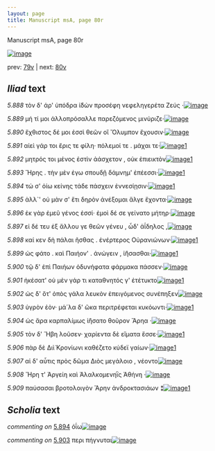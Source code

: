 ```yaml
---
layout: page
title: Manuscript msA, page 80r
---
```


Manuscript msA, page 80r

[![image](http://www.homermultitext.org/iipsrv?OBJ=IIP,1.0&FIF=/project/homer/pyramidal/deepzoom/hmt/vaimg/2017a/VA080RN_0081.tif&WID=100&CVT=JPEG)](http://www.homermultitext.org/ict2/?urn=urn:cite2:hmt:vaimg.2017a:VA080RN_0081)

prev:  [79v](../79v) | next:  [80v](../80v)

## *Iliad* text

*5.888* <a id="5.888"/> τὸν δ' άρ' ὑπόδρα ἰ̈δὼν προσέφη νεφεληγερέτα Ζεύς ·[![image](http://www.homermultitext.org/iipsrv?OBJ=IIP,1.0&FIF=/project/homer/pyramidal/deepzoom/hmt/vaimg/2017a/VA080RN_0081.tif&RGN=0.164,0.2089,0.474,0.0413&WID=1000&CVT=JPEG)](http://www.homermultitext.org/ict2/?urn=urn:cite2:hmt:vaimg.2017a:VA080RN_0081@0.164,0.2089,0.474,0.0413)

*5.889* <a id="5.889"/> μή τί μοι ἀλλοπρόσαλλε παρεζόμενος μινύριζε·[![image](http://www.homermultitext.org/iipsrv?OBJ=IIP,1.0&FIF=/project/homer/pyramidal/deepzoom/hmt/vaimg/2017a/VA080RN_0081.tif&RGN=0.168,0.2314,0.454,0.0368&WID=1000&CVT=JPEG)](http://www.homermultitext.org/ict2/?urn=urn:cite2:hmt:vaimg.2017a:VA080RN_0081@0.168,0.2314,0.454,0.0368)

*5.890* <a id="5.890"/> ἔχθιστος δέ μοι ἐσσὶ θεῶν οἳ Ὄλυμπον ἔχουσιν·[![image](http://www.homermultitext.org/iipsrv?OBJ=IIP,1.0&FIF=/project/homer/pyramidal/deepzoom/hmt/vaimg/2017a/VA080RN_0081.tif&RGN=0.172,0.2487,0.378,0.0331&WID=1000&CVT=JPEG)](http://www.homermultitext.org/ict2/?urn=urn:cite2:hmt:vaimg.2017a:VA080RN_0081@0.172,0.2487,0.378,0.0331)

*5.891* <a id="5.891"/> αἰεὶ γάρ τοι ἔρις τε φίλη· πόλεμοί τε . μάχαι τε·[![image](http://www.homermultitext.org/iipsrv?OBJ=IIP,1.0&FIF=/project/homer/pyramidal/deepzoom/hmt/vaimg/2017a/VA080RN_0081.tif&RGN=0.167,0.2667,0.386,0.0376&WID=1000&CVT=JPEG)](http://www.homermultitext.org/ict2/?urn=urn:cite2:hmt:vaimg.2017a:VA080RN_0081@0.167,0.2667,0.386,0.0376)[1](#msA_5.5021)

*5.892* <a id="5.892"/> μητρός τοι μένος ἐστὶν ἀάσχετον , οὐκ ἐπιεικτὸν[![image](http://www.homermultitext.org/iipsrv?OBJ=IIP,1.0&FIF=/project/homer/pyramidal/deepzoom/hmt/vaimg/2017a/VA080RN_0081.tif&RGN=0.171,0.2855,0.413,0.0353&WID=1000&CVT=JPEG)](http://www.homermultitext.org/ict2/?urn=urn:cite2:hmt:vaimg.2017a:VA080RN_0081@0.171,0.2855,0.413,0.0353)[1](#msA_5.5022)

*5.893* <a id="5.893"/> Ἥρης . τὴν μὲν ἐγω 					σπουδῇ δάμνημ' ἐπέεσσι·[![image](http://www.homermultitext.org/iipsrv?OBJ=IIP,1.0&FIF=/project/homer/pyramidal/deepzoom/hmt/vaimg/2017a/VA080RN_0081.tif&RGN=0.168,0.3035,0.413,0.0353&WID=1000&CVT=JPEG)](http://www.homermultitext.org/ict2/?urn=urn:cite2:hmt:vaimg.2017a:VA080RN_0081@0.168,0.3035,0.413,0.0353)[1](#msAim_5.5027)

*5.894* <a id="5.894"/> τώ σ' ὀίω κείνης τάδε πάσχειν ἐννεσίῃσιν·[![image](http://www.homermultitext.org/iipsrv?OBJ=IIP,1.0&FIF=/project/homer/pyramidal/deepzoom/hmt/vaimg/2017a/VA080RN_0081.tif&RGN=0.168,0.3261,0.398,0.0316&WID=1000&CVT=JPEG)](http://www.homermultitext.org/ict2/?urn=urn:cite2:hmt:vaimg.2017a:VA080RN_0081@0.168,0.3261,0.398,0.0316)[1](#msAext_5.6132)

*5.895* <a id="5.895"/> ἀλλ`' οὐ μὰν σ' ἔτι δηρὸν ἀνέξομαι ἄλγε ἔχοντα·[![image](http://www.homermultitext.org/iipsrv?OBJ=IIP,1.0&FIF=/project/homer/pyramidal/deepzoom/hmt/vaimg/2017a/VA080RN_0081.tif&RGN=0.164,0.3449,0.406,0.0338&WID=1000&CVT=JPEG)](http://www.homermultitext.org/ict2/?urn=urn:cite2:hmt:vaimg.2017a:VA080RN_0081@0.164,0.3449,0.406,0.0338)

*5.896* <a id="5.896"/> ἐκ γὰρ ἐμεῦ γένος ἐσσί· ἐμοὶ δέ σε γείνατο μήτηρ·[![image](http://www.homermultitext.org/iipsrv?OBJ=IIP,1.0&FIF=/project/homer/pyramidal/deepzoom/hmt/vaimg/2017a/VA080RN_0081.tif&RGN=0.165,0.3644,0.414,0.0331&WID=1000&CVT=JPEG)](http://www.homermultitext.org/ict2/?urn=urn:cite2:hmt:vaimg.2017a:VA080RN_0081@0.165,0.3644,0.414,0.0331)

*5.897* <a id="5.897"/> εἰ δέ τευ ἐξ ἄλλου γε θεῶν γένευ , ὧδ' ἀΐδηλος ,[![image](http://www.homermultitext.org/iipsrv?OBJ=IIP,1.0&FIF=/project/homer/pyramidal/deepzoom/hmt/vaimg/2017a/VA080RN_0081.tif&RGN=0.165,0.3862,0.414,0.0331&WID=1000&CVT=JPEG)](http://www.homermultitext.org/ict2/?urn=urn:cite2:hmt:vaimg.2017a:VA080RN_0081@0.165,0.3862,0.414,0.0331)

*5.898* <a id="5.898"/> καί κεν δὴ πάλαι ῆσθας . ἐνέρτερος Οὐρανιώνων·[![image](http://www.homermultitext.org/iipsrv?OBJ=IIP,1.0&FIF=/project/homer/pyramidal/deepzoom/hmt/vaimg/2017a/VA080RN_0081.tif&RGN=0.163,0.4005,0.439,0.0361&WID=1000&CVT=JPEG)](http://www.homermultitext.org/ict2/?urn=urn:cite2:hmt:vaimg.2017a:VA080RN_0081@0.163,0.4005,0.439,0.0361)[1](#msA_5.5023)

*5.899* <a id="5.899"/> ὡς φάτο . καὶ Παιήον' . 					ἀνώγειν , ἰ̈ήσασθαι·[![image](http://www.homermultitext.org/iipsrv?OBJ=IIP,1.0&FIF=/project/homer/pyramidal/deepzoom/hmt/vaimg/2017a/VA080RN_0081.tif&RGN=0.158,0.423,0.391,0.0331&WID=1000&CVT=JPEG)](http://www.homermultitext.org/ict2/?urn=urn:cite2:hmt:vaimg.2017a:VA080RN_0081@0.158,0.423,0.391,0.0331)[1](#msA_5.5024)

*5.900* <a id="5.900"/> τῷ δ' ἐπὶ Παιήων 					ὀδυνήφατα φάρμακα πάσσεν·[![image](http://www.homermultitext.org/iipsrv?OBJ=IIP,1.0&FIF=/project/homer/pyramidal/deepzoom/hmt/vaimg/2017a/VA080RN_0081.tif&RGN=0.162,0.4433,0.434,0.0278&WID=1000&CVT=JPEG)](http://www.homermultitext.org/ict2/?urn=urn:cite2:hmt:vaimg.2017a:VA080RN_0081@0.162,0.4433,0.434,0.0278)

*5.901* <a id="5.901"/> ἠκέσατ' οὐ μὲν γάρ τι καταθνητός γ' ἐτέτυκτο[![image](http://www.homermultitext.org/iipsrv?OBJ=IIP,1.0&FIF=/project/homer/pyramidal/deepzoom/hmt/vaimg/2017a/VA080RN_0081.tif&RGN=0.162,0.4628,0.434,0.0278&WID=1000&CVT=JPEG)](http://www.homermultitext.org/ict2/?urn=urn:cite2:hmt:vaimg.2017a:VA080RN_0081@0.162,0.4628,0.434,0.0278)[1](#msAint_5.5029)

*5.902* <a id="5.902"/> ὡς δ' ὅτ' ὀπὸς γάλα λευκὸν ἐπειγόμενος συνέπηξεν[![image](http://www.homermultitext.org/iipsrv?OBJ=IIP,1.0&FIF=/project/homer/pyramidal/deepzoom/hmt/vaimg/2017a/VA080RN_0081.tif&RGN=0.162,0.4801,0.427,0.0361&WID=1000&CVT=JPEG)](http://www.homermultitext.org/ict2/?urn=urn:cite2:hmt:vaimg.2017a:VA080RN_0081@0.162,0.4801,0.427,0.0361)

*5.903* <a id="5.903"/> ὑγρὸν ἐὸν· μά´λα δ' ῶκα περιτρέφεται κυκόωντι·[![image](http://www.homermultitext.org/iipsrv?OBJ=IIP,1.0&FIF=/project/homer/pyramidal/deepzoom/hmt/vaimg/2017a/VA080RN_0081.tif&RGN=0.169,0.4989,0.427,0.0361&WID=1000&CVT=JPEG)](http://www.homermultitext.org/ict2/?urn=urn:cite2:hmt:vaimg.2017a:VA080RN_0081@0.169,0.4989,0.427,0.0361)[1](#msAint_5.5030)

*5.904* <a id="5.904"/> ὡς ἄρα καρπαλίμως ἰ̈ήσατο θοῦρον Ἄρηα ·[![image](http://www.homermultitext.org/iipsrv?OBJ=IIP,1.0&FIF=/project/homer/pyramidal/deepzoom/hmt/vaimg/2017a/VA080RN_0081.tif&RGN=0.163,0.5199,0.42,0.0338&WID=1000&CVT=JPEG)](http://www.homermultitext.org/ict2/?urn=urn:cite2:hmt:vaimg.2017a:VA080RN_0081@0.163,0.5199,0.42,0.0338)

*5.905* <a id="5.905"/> τὸν δ' Ἥβη λοῦσεν· 					χαρίεντα δὲ εἵματα ἕσσε·[![image](http://www.homermultitext.org/iipsrv?OBJ=IIP,1.0&FIF=/project/homer/pyramidal/deepzoom/hmt/vaimg/2017a/VA080RN_0081.tif&RGN=0.16,0.5387,0.42,0.0338&WID=1000&CVT=JPEG)](http://www.homermultitext.org/ict2/?urn=urn:cite2:hmt:vaimg.2017a:VA080RN_0081@0.16,0.5387,0.42,0.0338)[1](#msA_5.5025)

*5.906* <a id="5.906"/> πὰρ δὲ Διὶ̈ Κρονίωνι 					καθέζετο κύδεϊ γαίων·[![image](http://www.homermultitext.org/iipsrv?OBJ=IIP,1.0&FIF=/project/homer/pyramidal/deepzoom/hmt/vaimg/2017a/VA080RN_0081.tif&RGN=0.156,0.5612,0.42,0.0338&WID=1000&CVT=JPEG)](http://www.homermultitext.org/ict2/?urn=urn:cite2:hmt:vaimg.2017a:VA080RN_0081@0.156,0.5612,0.42,0.0338)[1](#msA_5.5026)

*5.907* <a id="5.907"/> αἱ δ' αὖτις πρὸς δῶμα Διὸς μεγάλοιο , νέοντο[![image](http://www.homermultitext.org/iipsrv?OBJ=IIP,1.0&FIF=/project/homer/pyramidal/deepzoom/hmt/vaimg/2017a/VA080RN_0081.tif&RGN=0.158,0.5793,0.398,0.0323&WID=1000&CVT=JPEG)](http://www.homermultitext.org/ict2/?urn=urn:cite2:hmt:vaimg.2017a:VA080RN_0081@0.158,0.5793,0.398,0.0323)

*5.908* <a id="5.908"/> Ἥρη τ' Ἀργείη καὶ Ἀλαλκομενηῒς 						 Ἀθήνη ·[![image](http://www.homermultitext.org/iipsrv?OBJ=IIP,1.0&FIF=/project/homer/pyramidal/deepzoom/hmt/vaimg/2017a/VA080RN_0081.tif&RGN=0.167,0.5995,0.381,0.0308&WID=1000&CVT=JPEG)](http://www.homermultitext.org/ict2/?urn=urn:cite2:hmt:vaimg.2017a:VA080RN_0081@0.167,0.5995,0.381,0.0308)

*5.909* <a id="5.909"/> παύσασαι βροτολοιγὸν Ἄρην ἀνδροκτασιάων ⁑[![image](http://www.homermultitext.org/iipsrv?OBJ=IIP,1.0&FIF=/project/homer/pyramidal/deepzoom/hmt/vaimg/2017a/VA080RN_0081.tif&RGN=0.164,0.6206,0.425,0.0308&WID=1000&CVT=JPEG)](http://www.homermultitext.org/ict2/?urn=urn:cite2:hmt:vaimg.2017a:VA080RN_0081@0.164,0.6206,0.425,0.0308)[1](#msAim_5.5028)

## *Scholia* text

*commenting on* [5.894](#5.894)  <a id="msAext_5.6132.comment"/> ὀΐω[![image](http://www.homermultitext.org/iipsrv?OBJ=IIP,1.0&FIF=/project/homer/pyramidal/deepzoom/hmt/vaimg/2017a/VA080RN_0081.tif&RGN=0.83308769,0.33305671,0.02984525,0.01936376&WID=1000&CVT=JPEG)](http://www.homermultitext.org/ict2/?urn=urn:cite2:hmt:vaimg.2017a:VA080RN_0081@0.83308769,0.33305671,0.02984525,0.01936376)

*commenting on* [5.903](#5.903)  <a id="msAint_5.5030.comment"/> περι πήγνυται[![image](http://www.homermultitext.org/iipsrv?OBJ=IIP,1.0&FIF=/project/homer/pyramidal/deepzoom/hmt/vaimg/2017a/VA080RN_0081.tif&RGN=0.09801032,0.50954357,0.07037583,0.01272476&WID=1000&CVT=JPEG)](http://www.homermultitext.org/ict2/?urn=urn:cite2:hmt:vaimg.2017a:VA080RN_0081@0.09801032,0.50954357,0.07037583,0.01272476)